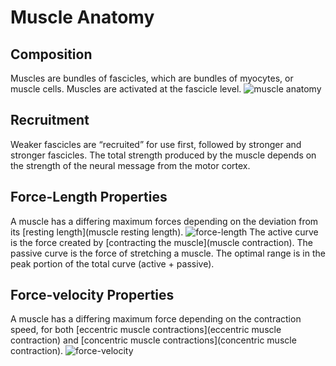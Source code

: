 # Muscle Anatomy

## Composition
Muscles are bundles of fascicles, which are bundles of myocytes, or muscle cells.
Muscles are activated at the fascicle level.
![muscle anatomy](https://classconnection.s3.amazonaws.com/328/flashcards/782328/jpg/fascicle1317596959739.jpg)

## Recruitment
Weaker fascicles are “recruited” for use first, followed by stronger and stronger fascicles.
The total strength produced by the muscle depends on the strength of the neural message from the motor cortex.

## Force-Length Properties
A muscle has a differing maximum forces depending on the deviation from its [resting length](muscle resting length)\.
![force-length](http://www.bristol.ac.uk/phys-pharm/media/plangton/ugteach/ugindex/m1_index/nm_assess/image/length_tension1.jpg)
The active curve is the force created by [contracting the muscle](muscle contraction)\. 
The passive curve is the force of stretching a muscle.
The optimal range is in the peak portion of the total curve (active + passive).


## Force-velocity Properties
A muscle has a differing maximum force depending on the contraction speed, for both [eccentric muscle contractions](eccentric muscle contraction) and [concentric muscle contractions](concentric muscle contraction)\.
![force-velocity](https://96bda424cfcc34d9dd1a-0a7f10f87519dba22d2dbc6233a731e5.ssl.cf2.rackcdn.com/crossfitsanctify1/blog/ForceVelocity.png)